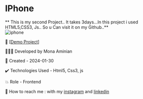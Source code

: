 # IPhone
** This is my second Project.. It takes 3days...In this project i used HTML5,CSS3, Js.. So u Can visit it on my Github..**
<br>
 ![iphone](https://github.com/Moniia/IPhone/assets/155805252/bbb54457-3aab-4c69-ac56-b9635b8bb975)


🔗 [[Demo Project](https://moniia.github.io/Lottory-Form/)]

👩🏻‍💻 Developed by Mona Aminian

📆 Created - 2024-01-30

✔️ Technologies Used - Html5, Css3, js

💥 Role - Frontend

📲 How to reach me : with my [instagram](https://www.instagram.com/mona.aminian.web) and [linkedin](https://www.linkedin.com/in/mona-aminian-119427169)
